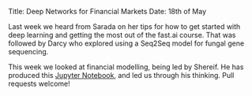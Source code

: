 Title: Deep Networks for Financial Markets
Date: 18th of May

Last week we heard from Sarada on her tips for how to get started with
deep learning and getting the most out of the fast.ai course. That was
followed by Darcy who explored using a Seq2Seq model for fungal gene sequencing.

This week we looked at financial modelling, being led by Shereif. He has produced this [Jupyter Notebook](https://github.com/pmlg/notebooks/blob/master/IndicatorsNN.ipynb), and led us through his thinking. Pull requests welcome!

